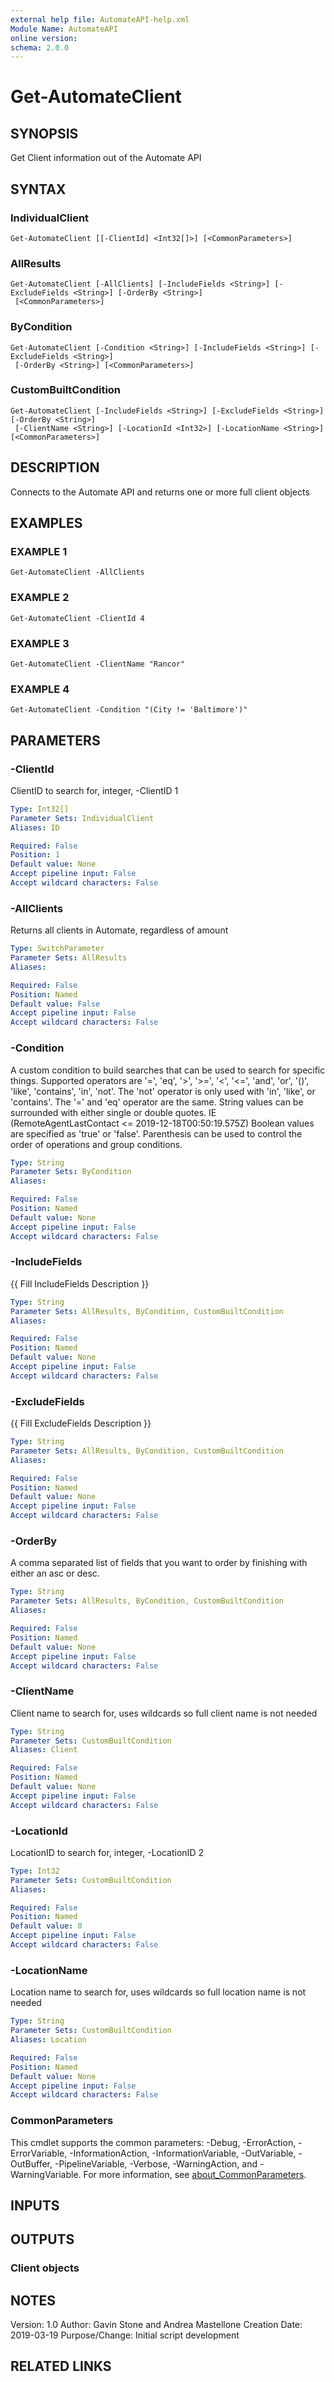 ```yaml
---
external help file: AutomateAPI-help.xml
Module Name: AutomateAPI
online version:
schema: 2.0.0
---
```


# Get-AutomateClient

## SYNOPSIS
Get Client information out of the Automate API

## SYNTAX

### IndividualClient
```
Get-AutomateClient [[-ClientId] <Int32[]>] [<CommonParameters>]
```

### AllResults
```
Get-AutomateClient [-AllClients] [-IncludeFields <String>] [-ExcludeFields <String>] [-OrderBy <String>]
 [<CommonParameters>]
```

### ByCondition
```
Get-AutomateClient [-Condition <String>] [-IncludeFields <String>] [-ExcludeFields <String>]
 [-OrderBy <String>] [<CommonParameters>]
```

### CustomBuiltCondition
```
Get-AutomateClient [-IncludeFields <String>] [-ExcludeFields <String>] [-OrderBy <String>]
 [-ClientName <String>] [-LocationId <Int32>] [-LocationName <String>] [<CommonParameters>]
```

## DESCRIPTION
Connects to the Automate API and returns one or more full client objects

## EXAMPLES

### EXAMPLE 1
```
Get-AutomateClient -AllClients
```

### EXAMPLE 2
```
Get-AutomateClient -ClientId 4
```

### EXAMPLE 3
```
Get-AutomateClient -ClientName "Rancor"
```

### EXAMPLE 4
```
Get-AutomateClient -Condition "(City != 'Baltimore')"
```

## PARAMETERS

### -ClientId
ClientID to search for, integer, -ClientID 1

```yaml
Type: Int32[]
Parameter Sets: IndividualClient
Aliases: ID

Required: False
Position: 1
Default value: None
Accept pipeline input: False
Accept wildcard characters: False
```

### -AllClients
Returns all clients in Automate, regardless of amount

```yaml
Type: SwitchParameter
Parameter Sets: AllResults
Aliases:

Required: False
Position: Named
Default value: False
Accept pipeline input: False
Accept wildcard characters: False
```

### -Condition
A custom condition to build searches that can be used to search for specific things.
Supported operators are '=', 'eq', '\>', '\>=', '\<', '\<=', 'and', 'or', '()', 'like', 'contains', 'in', 'not'.
The 'not' operator is only used with 'in', 'like', or 'contains'.
The '=' and 'eq' operator are the same.
String values can be surrounded with either single or double quotes.
IE (RemoteAgentLastContact \<= 2019-12-18T00:50:19.575Z)
Boolean values are specified as 'true' or 'false'.
Parenthesis can be used to control the order of operations and group conditions.

```yaml
Type: String
Parameter Sets: ByCondition
Aliases:

Required: False
Position: Named
Default value: None
Accept pipeline input: False
Accept wildcard characters: False
```

### -IncludeFields
{{ Fill IncludeFields Description }}

```yaml
Type: String
Parameter Sets: AllResults, ByCondition, CustomBuiltCondition
Aliases:

Required: False
Position: Named
Default value: None
Accept pipeline input: False
Accept wildcard characters: False
```

### -ExcludeFields
{{ Fill ExcludeFields Description }}

```yaml
Type: String
Parameter Sets: AllResults, ByCondition, CustomBuiltCondition
Aliases:

Required: False
Position: Named
Default value: None
Accept pipeline input: False
Accept wildcard characters: False
```

### -OrderBy
A comma separated list of fields that you want to order by finishing with either an asc or desc.

```yaml
Type: String
Parameter Sets: AllResults, ByCondition, CustomBuiltCondition
Aliases:

Required: False
Position: Named
Default value: None
Accept pipeline input: False
Accept wildcard characters: False
```

### -ClientName
Client name to search for, uses wildcards so full client name is not needed

```yaml
Type: String
Parameter Sets: CustomBuiltCondition
Aliases: Client

Required: False
Position: Named
Default value: None
Accept pipeline input: False
Accept wildcard characters: False
```

### -LocationId
LocationID to search for, integer, -LocationID 2

```yaml
Type: Int32
Parameter Sets: CustomBuiltCondition
Aliases:

Required: False
Position: Named
Default value: 0
Accept pipeline input: False
Accept wildcard characters: False
```

### -LocationName
Location name to search for, uses wildcards so full location name is not needed

```yaml
Type: String
Parameter Sets: CustomBuiltCondition
Aliases: Location

Required: False
Position: Named
Default value: None
Accept pipeline input: False
Accept wildcard characters: False
```

### CommonParameters
This cmdlet supports the common parameters: -Debug, -ErrorAction, -ErrorVariable, -InformationAction, -InformationVariable, -OutVariable, -OutBuffer, -PipelineVariable, -Verbose, -WarningAction, and -WarningVariable. For more information, see [about_CommonParameters](http://go.microsoft.com/fwlink/?LinkID=113216).

## INPUTS

## OUTPUTS

### Client objects
## NOTES
Version:        1.0
Author:         Gavin Stone and Andrea Mastellone
Creation Date:  2019-03-19
Purpose/Change: Initial script development

## RELATED LINKS
